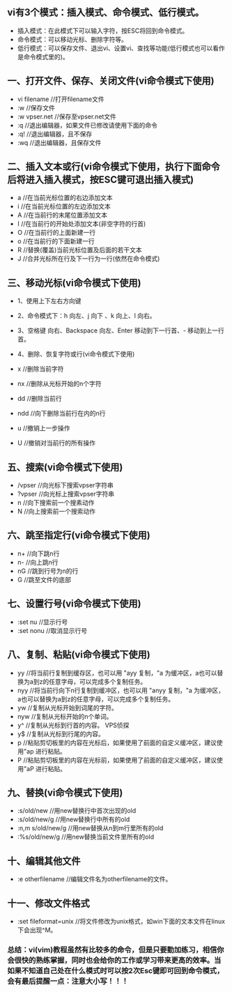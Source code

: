 ## vi有3个模式：插入模式、命令模式、低行模式。

- 插入模式：在此模式下可以输入字符，按ESC将回到命令模式。
- 命令模式：可以移动光标、删除字符等。
- 低行模式：可以保存文件、退出vi、设置vi、查找等功能(低行模式也可以看作是命令模式里的)。

## 一、打开文件、保存、关闭文件(vi命令模式下使用)

- vi filename       //打开filename文件
- :w       //保存文件
- :w vpser.net //保存至vpser.net文件
- :q          //退出编辑器，如果文件已修改请使用下面的命令
- :q!        //退出编辑器，且不保存
- :wq         //退出编辑器，且保存文件

## 二、插入文本或行(vi命令模式下使用，执行下面命令后将进入插入模式，按ESC键可退出插入模式)

- a      //在当前光标位置的右边添加文本
- i       //在当前光标位置的左边添加文本
- A     //在当前行的末尾位置添加文本
- I      //在当前行的开始处添加文本(非空字符的行首)
- O     //在当前行的上面新建一行
- o     //在当前行的下面新建一行
- R    //替换(覆盖)当前光标位置及后面的若干文本
- J    //合并光标所在行及下一行为一行(依然在命令模式)

## 三、移动光标(vi命令模式下使用)

- 1、使用上下左右方向键

- 2、命令模式下：h   向左、j   向下 、k   向上、l  向右。

- 3、空格键 向右、Backspace  向左、Enter  移动到下一行首、-  移动到上一行首。

- 4、删除、恢复字符或行(vi命令模式下使用)

- x         //删除当前字符
- nx         //删除从光标开始的n个字符
- dd      //删除当前行
- ndd   //向下删除当前行在内的n行
- u       //撤销上一步操作
- U      //撤销对当前行的所有操作

## 五、搜索(vi命令模式下使用)

- /vpser     //向光标下搜索vpser字符串
- ?vpser     //向光标上搜索vpser字符串
- n           //向下搜索前一个搜素动作
- N         //向上搜索前一个搜索动作

## 六、跳至指定行(vi命令模式下使用)

- n+        //向下跳n行
- n-         //向上跳n行
- nG        //跳到行号为n的行
- G           //跳至文件的底部

## 七、设置行号(vi命令模式下使用)

- :set  nu     //显示行号
- :set nonu    //取消显示行号

## 八、复制、粘贴(vi命令模式下使用)

- yy    //将当前行复制到缓存区，也可以用 "ayy 复制，"a 为缓冲区，a也可以替换为a到z的任意字母，可以完成多个复制任务。
- nyy   //将当前行向下n行复制到缓冲区，也可以用 "anyy 复制，"a 为缓冲区，a也可以替换为a到z的任意字母，可以完成多个复制任务。
- yw    //复制从光标开始到词尾的字符。
- nyw   //复制从光标开始的n个单词。
- y^      //复制从光标到行首的内容。  VPS侦探
- y$      //复制从光标到行尾的内容。
- p        //粘贴剪切板里的内容在光标后，如果使用了前面的自定义缓冲区，建议使用"ap 进行粘贴。
- P        //粘贴剪切板里的内容在光标前，如果使用了前面的自定义缓冲区，建议使用"aP 进行粘贴。

## 九、替换(vi命令模式下使用)

- :s/old/new      //用new替换行中首次出现的old
- :s/old/new/g         //用new替换行中所有的old
- :n,m s/old/new/g     //用new替换从n到m行里所有的old
- :%s/old/new/g      //用new替换当前文件里所有的old

## 十、编辑其他文件

- :e otherfilename    //编辑文件名为otherfilename的文件。

## 十一、修改文件格式

- :set fileformat=unix   //将文件修改为unix格式，如win下面的文本文件在linux下会出现^M。

### 总结：vi(vim)教程虽然有比较多的命令，但是只要勤加练习，相信你会很快的熟练掌握，同时也会给你的工作或学习带来更高的效率。当如果不知道自己处在什么模式时可以按2次Esc键即可回到命令模式，会有最后提醒一点：注意大小写！！！
